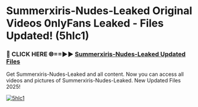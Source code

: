 # Summerxiris-Nudes-Leaked Original Videos 0nlyFans Leaked - Files Updated! (5hlc1)

<h3>🔴 CLICK HERE 🌐==►► <a href="https://tinyurl.com/4mcuefdz" rel="nofollow">Summerxiris-Nudes-Leaked Updated Files</a></h3>

Get Summerxiris-Nudes-Leaked and all content. Now you can access all videos and pictures of Summerxiris-Nudes-Leaked. New Updated Files 2025!

[![5hlc1](https://i.imgur.com/StAQSOY.gif)](https://tinyurl.com/4mcuefdz)
